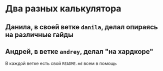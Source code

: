 # Два разных калькулятора
## Данила, в своей ветке `danila`, делал опираясь на различные гайды
## Андрей, в ветке `andrey`, делал "на хардкоре"
В каждой ветке есть свой `README.md` всем в помощь

